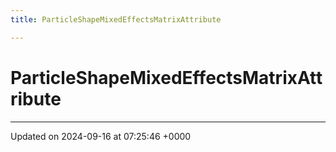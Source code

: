```yaml
---
title: ParticleShapeMixedEffectsMatrixAttribute

---
```


# ParticleShapeMixedEffectsMatrixAttribute





-------------------------------

Updated on 2024-09-16 at 07:25:46 +0000